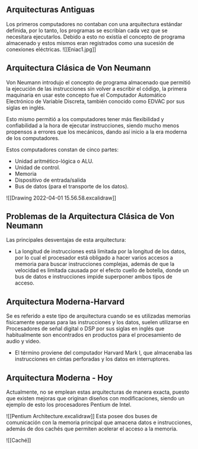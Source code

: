 ## Arquitecturas Antiguas
 Los primeros computadores no contaban con una arquitectura estándar definida, por lo tanto, los programas se escribían cada vez que se necesitara ejecutarlos. Debido a esto no existía el concepto de programa almacenado y estos mismos eran registrados como una sucesión de conexiones eléctricas.
	![[Eniac1.jpg]]

## Arquitectura Clásica de Von Neumann

Von Neumann introdujo el concepto de programa almacenado que permitió la ejecución de las instrucciones sin volver a escribir el código, la primera maquinaria en usar este concepto fue el Computador Automático Electrónico de Variable Discreta, también conocido como EDVAC por sus siglas en inglés.

Esto mismo permitió a los computadores tener más flexibilidad y confiabilidad a la hora de ejecutar instrucciones, siendo mucho menos propensos a errores que los mecánicos, dando así inicio a la era moderna de los computadores.

Estos computadores constan de cinco partes: 
- Unidad aritmético-lógica o ALU.
- Unidad de control.
- Memoria
- Dispositivo de entrada/salida
- Bus de datos (para el transporte de los datos).

![[Drawing 2022-04-01 15.56.58.excalidraw]]

## Problemas de la Arquitectura Clásica de Von Neumann

Las principales desventajas de esta arquitectura: 
- La longitud de instrucciones está limitada por la longitud de los datos, por lo cual el procesador está obligado a hacer varios accesos a memoria para buscar instrucciones complejas, además de que la velocidad es limitada causada por el efecto cuello de botella, donde un bus de datos e instrucciones impide superponer ambos tipos de acceso.

## Arquitectura Moderna-Harvard

Se es referido a este tipo de arquitectura cuando se es utilizadas memorias físicamente separas para las instrucciones y los datos, suelen utilizarse en Procesadores de señal digital o DSP por sus siglas en inglés que habitualmente son encontrados en productos para el procesamiento de audio y video.

- El término proviene del computador Harvard Mark I, que almacenaba las instrucciones en cintas perforadas y los datos en interruptores.

## Arquitectura Moderna - Hoy

Actualmente, no se emplean estas arquitecturas de manera exacta, puesto que existen mejoras que originan diseños con modificaciones, siendo un ejemplo de esto los procesadores Pentium de Intel.

![[Pentium Architecture.excalidraw]]
Esta posee dos buses de comunicación con la memoria principal que amacena datos e instrucciones, además de dos cachés que permiten acelerar el acceso a la memoria.

![[Caché]]
